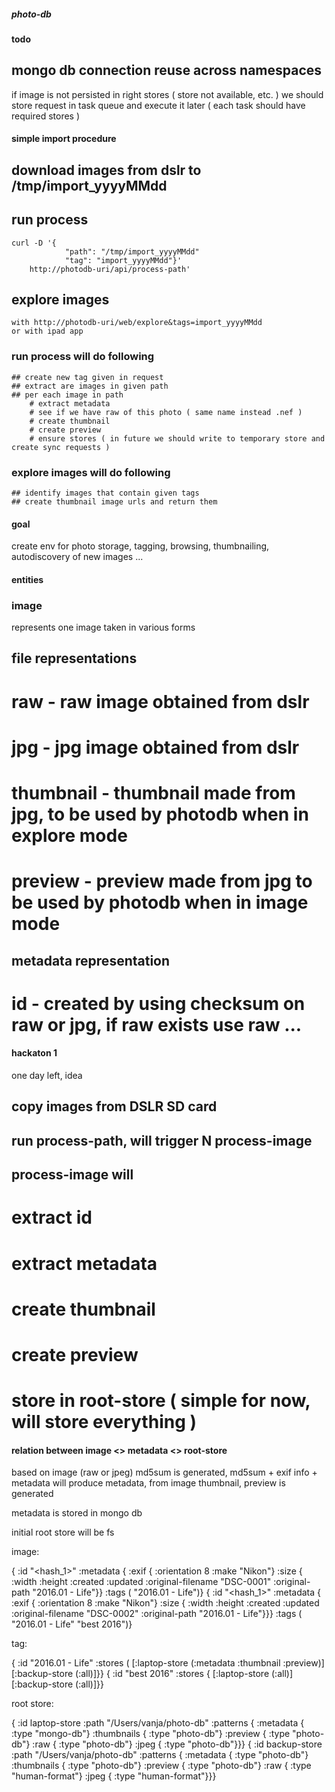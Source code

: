 ##### photo-db

#### todo

## mongo db connection reuse across namespaces

if image is not persisted in right stores ( store not available, etc. ) we should store request in task queue and execute it later ( each task should have required stores )


#### simple import procedure

## download images from dslr to /tmp/import_yyyyMMdd
## run process 
	curl -D '{
				"path": "/tmp/import_yyyyMMdd"
				"tag": "import_yyyyMMdd"}'
		http://photodb-uri/api/process-path'
## explore images 
	with http://photodb-uri/web/explore&tags=import_yyyyMMdd
	or with ipad app

### run process will do following
	## create new tag given in request
	## extract are images in given path
	## per each image in path
		# extract metadata
		# see if we have raw of this photo ( same name instead .nef )
		# create thumbnail
		# create preview
		# ensure stores ( in future we should write to temporary store and create sync requests )

### explore images will do following
	## identify images that contain given tags 
	## create thumbnail image urls and return them

#### goal
create env for photo storage, tagging, browsing, thumbnailing, autodiscovery of new images ...

#### entities 

### image
represents one image taken in various forms
## file representations
# raw - raw image obtained from dslr
# jpg - jpg image obtained from dslr
# thumbnail - thumbnail made from jpg, to be used by photodb when in explore mode
# preview - preview made from jpg to be used by photodb when in image mode
## metadata representation
# id - created by using checksum on raw or jpg, if raw exists use raw ...

#### hackaton 1
one day left, idea

## copy images from DSLR SD card
## run process-path, will trigger N process-image
## process-image will 
# extract id
# extract metadata
# create thumbnail
# create preview
# store in root-store ( simple for now, will store everything )


#### relation between image <> metadata <>  root-store

based on image (raw or jpeg) md5sum is generated, md5sum + exif info + metadata will produce 
metadata, from image thumbnail, preview is generated 

metadata is stored in mongo db

initial root store will be fs 


image:

{
	:id "<hash_1>"
	:metadata {
		:exif {
			:orientation 8
			:make "Nikon"}
		:size {
			:width <width>
			:height <height>
		:created <timestamp>
		:updated <timestamp>
		:original-filename "DSC-0001"
		:original-path "2016.01 - Life"}}
	:tags (
		"2016.01 - Life")}
{
	:id "<hash_1>"
	:metadata {
		:exif {
			:orientation 8
			:make "Nikon"}
		:size {
			:width <width>
			:height <height>
		:created <timestamp>
		:updated <timestamp>
		:original-filename "DSC-0002"
		:original-path "2016.01 - Life"}}}
	:tags (
		"2016.01 - Life"
		"best 2016")}

tag:

{
	:id "2016.01 - Life"
	:stores (
		[:laptop-store (:metadata :thumbnail :preview)]
		[:backup-store (:all)]}}
{
	:id "best 2016"
	:stores {
		[:laptop-store (:all)]
		[:backup-store (:all)]}}

root store:

{
	:id laptop-store
	:path "/Users/vanja/photo-db"
	:patterns {
		:metadata {
			:type "mongo-db"}
		:thumbnails {
			:type "photo-db"}
		:preview {
			:type "photo-db"}
		:raw {
			:type "photo-db"}
		:jpeg {
			:type "photo-db"}}}
{
	:id backup-store
	:path "/Users/vanja/photo-db"
	:patterns {
		:metadata {
			:type "photo-db"}
		:thumbnails {
			:type "photo-db"}
		:preview {
			:type "photo-db"}
		:raw {
			:type "human-format"}
		:jpeg {
			:type "human-format"}}}



